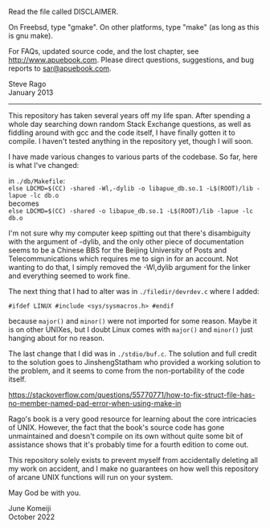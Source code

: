Read the file called DISCLAIMER.

On Freebsd, type "gmake".
On other platforms, type "make" (as long as this is gnu make).

For FAQs, updated source code, and the lost chapter, see http://www.apuebook.com.
Please direct questions, suggestions, and bug reports to sar@apuebook.com.

Steve Rago\
January 2013

--------------------------------------------------------------------------------
This repository has taken several years off my life span. After spending a whole
day searching down random Stack Exchange questions, as well as fiddling around 
with gcc and the code itself, I have finally gotten it to compile. I haven't
tested anything in the repository yet, though I will soon.

I have made various changes to various parts of the codebase. So far, here is
what I've changed:

in `./db/Makefile`:\
`else
  LDCMD=$(CC) -shared -Wl,-dylib -o libapue_db.so.1 -L$(ROOT)/lib -lapue -lc db.o`\
becomes\
`else
  LDCMD=$(CC) -shared -o libapue_db.so.1 -L$(ROOT)/lib -lapue -lc db.o`
 
I'm not sure why my computer keep spitting out that there's disambiguity with the
argument of -dylib, and the only other piece of documentation seems to be a 
Chinese BBS for the Beijing University of Posts and Telecommunications which
requires me to sign in for an account. Not wanting to do that, I simply removed
the -Wl,dylib argument for the linker and everything seemed to work fine. 

The next thing that I had to alter was in `./filedir/devrdev.c` where I added:

`#ifdef LINUX
#include <sys/sysmacros.h>
#endif`

because `major()` and `minor()` were not imported for some reason. Maybe it is on other
UNIXes, but I doubt Linux comes with `major()` and `minor()` just hanging about for no
reason.

The last change that I did was in `./stdio/buf.c`.
The solution and full credit to the solution goes to JinshengStatham who provided a
working solution to the problem, and it seems to come from the non-portability of 
the code itself.

https://stackoverflow.com/questions/55770771/how-to-fix-struct-file-has-no-member-named-pad-error-when-using-make-in

Rago's book is a very good resource for learning about the core intricacies of UNIX. 
However, the fact that the book's source code has gone unmaintained and doesn't 
compile on its own without quite some bit of assistance shows that it's probably time
for a fourth edition to come out.

This repository solely exists to prevent myself from accidentally deleting all 
my work on accident, and I make no guarantees on how well this repository of
arcane UNIX functions will run on your system.

May God be with you.

June Komeiji\
October 2022
